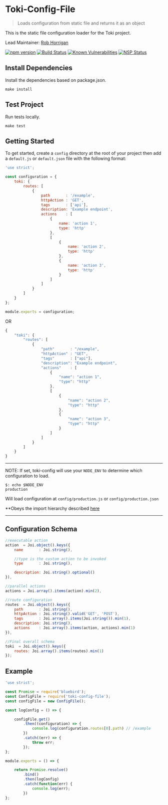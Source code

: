 # Toki-Config-File <!-- Repo Name -->
> Loads configuration from static file and returns it as an object <!-- Repo Brief Description -->

<!-- Long Description -->
This is the static file configuration loader for the Toki project.

<!-- Maintainer (Hint, probably you) -->
Lead Maintainer: [Rob Horrigan](https://github.com/robhorrigan)

<!-- Badges Go Here -->

<!-- Build Status from Travis --><!-- Security Scan from Snyk.io --><!-- Security Scan from NSP -->
[![npm version](https://badge.fury.io/js/toki-config-file.svg)](https://badge.fury.io/js/toki-config-file)
[![Build Status](https://travis-ci.org/xogroup/toki-config-file.svg?branch=master)](https://travis-ci.org/xogroup/toki-config-file)
[![Known Vulnerabilities](https://snyk.io/test/github/xogroup/toki-config-file/badge.svg)](https://snyk.io/test/github/xogroup/toki-config-file)
[![NSP Status](https://nodesecurity.io/orgs/xo-group/projects/f49cc4e1-50db-40b1-9d18-b7a84b7f41eb/badge)](https://nodesecurity.io/orgs/xo-group/projects/f49cc4e1-50db-40b1-9d18-b7a84b7f41eb)

<!-- End Badges -->
<!-- Quick Example -->
## Install Dependencies
Install the dependencies based on package.json.
```Text
make install
```

## Test Project
Run tests locally.
```Text
make test
```

## Getting Started
To get started, create a `config` directory at the root of your project then add
a `default.js` or `default.json` file with the following format:

```Javascript
'use strict';

const configuration = {
    toki: {
        routes: [
            {
                path       : '/example',
                httpAction : 'GET',
                tags       : ['api'],
                description: 'Example endpoint',
                actions    : [
                    {
                        name: 'action 1',
                        type: 'http'
                    },
                    [
                        {
                            name: 'action 2',
                            type: 'http'
                        },
                        {
                            name: 'action 3',
                            type: 'http'
                        }
                    ]
                ]
            }
        ]
    }
};

module.exports = configuration;
```
OR
```Javascript
{
    "toki": {
        "routes": [
            {
                "path"       : "/example",
                "httpAction" : "GET",
                "tags"       : ["api"],
                "description": "Example endpoint",
                "actions"    : [
                    {
                        "name": "action 1",
                        "type": "http"
                    },
                    [
                        {
                            "name": "action 2",
                            "type": "http"
                        },
                        {
                            "name": "action 3",
                            "type": "http"
                        }
                    ]
                ]
            }
        ]
    }
}
```

***

NOTE: If set, toki-config will use your `NODE_ENV` to determine which configuration to load.
```
$: echo $NODE_ENV
production
```
Will load configuration at `config/production.js` or `config/production.json`

**Obeys the import hierarchy described [here](https://github.com/lorenwest/node-config/wiki/Configuration-Files)

***

## Configuration Schema

<!-- TODO: Should link to schema definition in toki repo. -->
```Javascript
//executable action
action  = Joi.object().keys({
    name       : Joi.string(),

    //type is the custom action to be invoked
    type       : Joi.string(),

    description: Joi.string().optional()
}),

//parallel actions
actions = Joi.array().items(action).min(2),

//route configuration
routes  = Joi.object().keys({
    path       : Joi.string(),
    httpAction : Joi.string().valid('GET', 'POST'),
    tags       : Joi.array().items(Joi.string()).min(1),
    description: Joi.string(),
    actions    : Joi.array().items(action, actions).min(1)
}),

//Final overall schema
toki  = Joi.object().keys({
    routes: Joi.array().items(routes).min(1)
});
```

## Example

```Javascript
'use strict';

const Promise = require('bluebird');
const ConfigFile = require('toki-config-file');
const configFile = new ConfigFile();

const logConfig = () => {

    configFile.get()
        .then((configuration) => {
            console.log(configuration.routes[0].path) // /example
        })
        .catch((err) => {
            throw err;
        });
};

module.exports = () => {

    return Promise.resolve()
        .bind()
        .then(logConfig)
        .catch(function(err) {
            console.log(err);
        })
};
```

<!-- Customize this if needed -->
<!-- Anything Else (Sponsors, Links, Etc) -->
